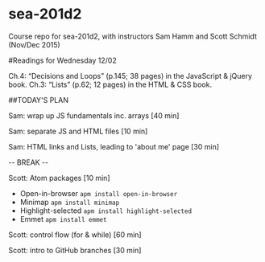 # sea-201d2
Course repo for sea-201d2, with instructors Sam Hamm and Scott Schmidt (Nov/Dec 2015)


#Readings for Wednesday 12/02

Ch.4: “Decisions and Loops” (p.145; 38 pages) in the JavaScript & jQuery book.
Ch.3: “Lists” (p.62; 12 pages) in the HTML & CSS book.

##TODAY'S PLAN

Sam: wrap up JS fundamentals inc. arrays [40 min]

Sam: separate JS and HTML files [10 min]

Sam: HTML links and Lists, leading to 'about me' page [30 min]

-- BREAK --

Scott: Atom packages [10 min]
- Open-in-browser `apm install open-in-browser`
- Minimap `apm install minimap`
- Highlight-selected `apm install highlight-selected`
- Emmet `apm install emmet`

Scott: control flow (for & while) [60 min]

Scott: intro to GitHub branches [30 min]
